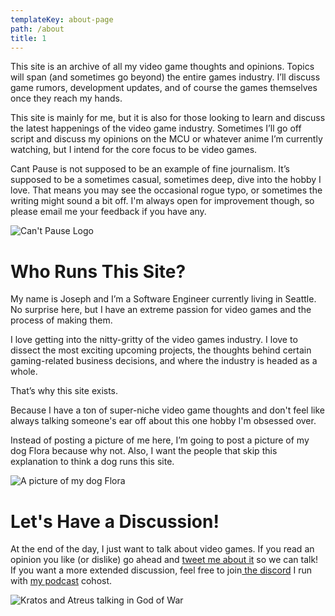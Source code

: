 ```yaml
---
templateKey: about-page
path: /about
title: 1
---
```

This site is an archive of all my video game thoughts and opinions. Topics will span (and sometimes go beyond) the entire games industry. I’ll discuss game rumors, development updates, and of course the games themselves once they reach my hands. 

This site is mainly for me, but it is also for those looking to learn and discuss the latest happenings of the video game industry. Sometimes I’ll go off script and discuss my opinions on the MCU or whatever anime I’m currently watching, but I intend for the core focus to be video games.

Cant Pause is not supposed to be an example of fine journalism. It’s supposed to be a sometimes casual, sometimes deep, dive into the hobby I love. That means you may see the occasional rogue typo, or sometimes the writing might sound a bit off. I'm always open for improvement though, so please email me your feedback if you have any.

![Can't Pause Logo](/img/cantpauselogov2.png)

# Who Runs This Site?

My name is Joseph and I’m a Software Engineer currently living in Seattle. No surprise here, but I have an extreme passion for video games and the process of making them.

I love getting into the nitty-gritty of the video games industry. I love to dissect the most exciting upcoming projects, the thoughts behind certain gaming-related business decisions, and where the industry is headed as a whole.

That’s why this site exists. 

Because I have a ton of super-niche video game thoughts and don't feel like always talking someone's ear off about this one hobby I'm obsessed over.

Instead of posting a picture of me here, I’m going to post a picture of my dog Flora because why not. Also, I want the people that skip this explanation to think a dog runs this site.



![A picture of my dog Flora](/img/pxl_20220101_034239615.jpg)

# Let's Have a Discussion!

At the end of the day, I just want to talk about video games. If you read an opinion you like (or dislike) go ahead and [tweet me about it](https://twitter.com/th3hoopman) so we can talk! If you want a more extended discussion, feel free to join[ the discord](https://discord.gg/mgkfacFZxk) I run with [my podcast](https://open.spotify.com/show/3oNzUYeq8gfRal3MpklVOH?si=b98d172f3c314ba6) cohost.

![Kratos and Atreus talking in God of War](/img/nace5lcsfwsenknupkeja5.jpg "Kratos and Atreus talking in God of War")